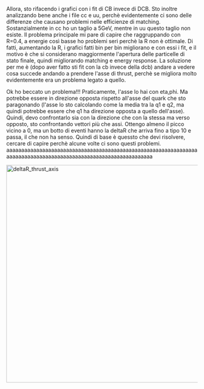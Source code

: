 Allora, sto rifacendo i grafici con i fit di CB invece di DCB. 
Sto inoltre analizzando bene anche i file cc e uu, perchè evidentemente ci sono delle differenze che causano problemi nelle efficienze di matching.
Sostanzialmente in cc ho un taglio a 5GeV, mentre in uu questo taglio non esiste.
Il problema principale mi pare di capire che raggruppando con R=0.4, a energie così basse ho problemi seri perchè la R non è ottimale. Di fatti, aumentando la R, i grafici fatti bin per bin migliorano e con essi i fit, e il motivo è che si considerano maggiormente l'apertura delle particelle di stato finale, quindi migliorando matching e energy response.
La soluzione per me è (dopo aver fatto sti fit con la cb invece della dcb) andare a vedere cosa succede andando a prendere l'asse di thrust, perchè se migliora molto evidentemente era un problema legato a quello.

Ok ho beccato un problema!!!
Praticamente, l'asse lo hai con eta,phi. Ma potrebbe essere in direzione opposta rispetto all'asse del quark che sto paragonando (l'asse lo sto calcolando come la media tra la q1 e q2, ma quindi potrebbe essere che q1 ha direzione opposta a quello dell'asse).\
Quindi, devo confrontarlo sia con la direzione che con la stessa ma verso opposto, sto confrontando vettori più che assi. Ottengo almeno il picco vicino a 0, ma un botto di eventi hanno la deltaR che arriva fino a tipo 10 e passa, il che non ha senso. Quindi di base è quessto che devi risolvere, cercare di capire perchè alcune volte ci sono questi problemi. aaaaaaaaaaaaaaaaaaaaaaaaaaaaaaaaaaaaaaaaaaaaaaaaaaaaaaaaaaaaaaaaaaaaaaaaaaaaaaaaaaaaaaaaaaaaaaaaaaaaaaaaaaaaaaaaa



<img width="796" height="572" alt="deltaR_thrust_axis" src="https://github.com/user-attachments/assets/ecc69502-fdcf-4010-927e-112aa3dc4dc8" />
